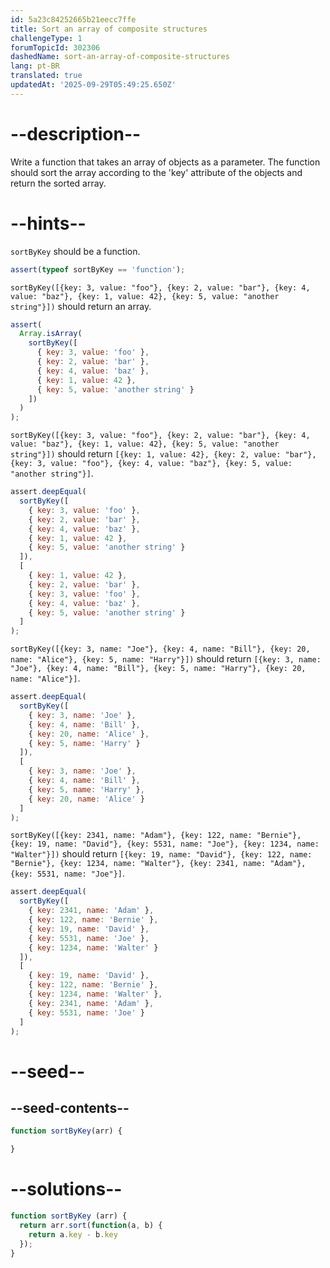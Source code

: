 ```yaml
---
id: 5a23c84252665b21eecc7ffe
title: Sort an array of composite structures
challengeType: 1
forumTopicId: 302306
dashedName: sort-an-array-of-composite-structures
lang: pt-BR
translated: true
updatedAt: '2025-09-29T05:49:25.650Z'
---
```


# --description--

Write a function that takes an array of objects as a parameter. The function should sort the array according to the 'key' attribute of the objects and return the sorted array.

# --hints--

`sortByKey` should be a function.

```js
assert(typeof sortByKey == 'function');
```

`sortByKey([{key: 3, value: "foo"}, {key: 2, value: "bar"}, {key: 4, value: "baz"}, {key: 1, value: 42}, {key: 5, value: "another string"}])` should return an array.

```js
assert(
  Array.isArray(
    sortByKey([
      { key: 3, value: 'foo' },
      { key: 2, value: 'bar' },
      { key: 4, value: 'baz' },
      { key: 1, value: 42 },
      { key: 5, value: 'another string' }
    ])
  )
);
```

`sortByKey([{key: 3, value: "foo"}, {key: 2, value: "bar"}, {key: 4, value: "baz"}, {key: 1, value: 42}, {key: 5, value: "another string"}])` should return `[{key: 1, value: 42}, {key: 2, value: "bar"}, {key: 3, value: "foo"}, {key: 4, value: "baz"}, {key: 5, value: "another string"}]`.

```js
assert.deepEqual(
  sortByKey([
    { key: 3, value: 'foo' },
    { key: 2, value: 'bar' },
    { key: 4, value: 'baz' },
    { key: 1, value: 42 },
    { key: 5, value: 'another string' }
  ]),
  [
    { key: 1, value: 42 },
    { key: 2, value: 'bar' },
    { key: 3, value: 'foo' },
    { key: 4, value: 'baz' },
    { key: 5, value: 'another string' }
  ]
);
```

`sortByKey([{key: 3, name: "Joe"}, {key: 4, name: "Bill"}, {key: 20, name: "Alice"}, {key: 5, name: "Harry"}])` should return `[{key: 3, name: "Joe"}, {key: 4, name: "Bill"}, {key: 5, name: "Harry"}, {key: 20, name: "Alice"}]`.

```js
assert.deepEqual(
  sortByKey([
    { key: 3, name: 'Joe' },
    { key: 4, name: 'Bill' },
    { key: 20, name: 'Alice' },
    { key: 5, name: 'Harry' }
  ]),
  [
    { key: 3, name: 'Joe' },
    { key: 4, name: 'Bill' },
    { key: 5, name: 'Harry' },
    { key: 20, name: 'Alice' }
  ]
);
```

`sortByKey([{key: 2341, name: "Adam"}, {key: 122, name: "Bernie"}, {key: 19, name: "David"}, {key: 5531, name: "Joe"}, {key: 1234, name: "Walter"}])` should return `[{key: 19, name: "David"}, {key: 122, name: "Bernie"}, {key: 1234, name: "Walter"}, {key: 2341, name: "Adam"}, {key: 5531, name: "Joe"}]`.

```js
assert.deepEqual(
  sortByKey([
    { key: 2341, name: 'Adam' },
    { key: 122, name: 'Bernie' },
    { key: 19, name: 'David' },
    { key: 5531, name: 'Joe' },
    { key: 1234, name: 'Walter' }
  ]),
  [
    { key: 19, name: 'David' },
    { key: 122, name: 'Bernie' },
    { key: 1234, name: 'Walter' },
    { key: 2341, name: 'Adam' },
    { key: 5531, name: 'Joe' }
  ]
);
```

# --seed--

## --seed-contents--

```js
function sortByKey(arr) {

}
```

# --solutions--

```js
function sortByKey (arr) {
  return arr.sort(function(a, b) {
    return a.key - b.key
  });
}
```
